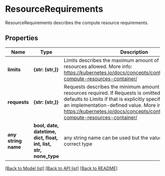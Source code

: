 # ResourceRequirements

ResourceRequirements describes the compute resource requirements.

## Properties
Name | Type | Description | Notes
------------ | ------------- | ------------- | -------------
**limits** | **{str: (str,)}** | Limits describes the maximum amount of compute resources allowed. More info: https://kubernetes.io/docs/concepts/configuration/manage-compute-resources-container/ | [optional] 
**requests** | **{str: (str,)}** | Requests describes the minimum amount of compute resources required. If Requests is omitted for a container, it defaults to Limits if that is explicitly specified, otherwise to an implementation-defined value. More info: https://kubernetes.io/docs/concepts/configuration/manage-compute-resources-container/ | [optional] 
**any string name** | **bool, date, datetime, dict, float, int, list, str, none_type** | any string name can be used but the value must be the correct type | [optional]

[[Back to Model list]](../README.md#documentation-for-models) [[Back to API list]](../README.md#documentation-for-api-endpoints) [[Back to README]](../README.md)



